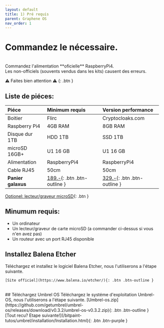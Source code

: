 ```yaml
---
layout: default
title: 1) Pré requis
parent: Graphene OS
nav_order: 1
---
```



# Commandez le nécessaire. 
<br>
Commandez l'alimentation **oficielle** RaspberryPi4.<br>
Les non-officiels (souvents vendus dans les kits) causent des erreurs.

⚠️ Faites bien attention ⚠️
{: .btn }



## Liste de piéces:

| Piéce        | Minimum requis | Version performance |
|:-------------|:------------------|:------|
| Boitier  | Flirc   | Cryptocloaks.com|
| Raspberry Pi4  | 4GB RAM			   | 8GB RAM|
| Disque dur 1TB | HDD 1TB   | SSD 1TB   |
| microSD 16GB+ | U1 16 GB    | U1 16 GB   |
| Alimentation     | RaspberryPi4 | RaspberryPi4  |
| Cable RJ45     | 50cm | 50cm |
| **Panier galaxus**     | [189.-](https://www.balena.io/etcher/){: .btn .btn-outline } | [329.-](https://github.com/getumbrel/umbrel-os/releases/download/v0.3.2/umbrel-os-v0.3.2.zip){: .btn .btn-outline }  |

 [Optionel: lecteur/graveur microSD](https://www.galaxus.ch/fr/s1/product/sandisk-lecteur-usb-microsd-mobilemate-usb-30-lecteurs-de-cartes-9638318){: .btn }

## Minumum requis:
- Un ordinateur 
- Un lecteur/graveur de carte microSD (a commander ci-dessus si vous n'en avez pas)
- Un routeur avec un port RJ45 disponible 


## Installez Balena Etcher
Téléchargez et installez le logiciel Balena Etcher, nous l'utiliserons a l'étape suivante. 

	[Site officiel](https://www.balena.io/etcher/){: .btn .btn-outline }


<br>
## Téléchargez Umbrel OS
Téléchargez le systéme d'exploitation Umbrel-OS, nous l'utiliserons a l'étape suivante. 
	[Umbrel-os.zip](https://github.com/getumbrel/umbrel-os/releases/download/v0.3.2/umbrel-os-v0.3.2.zip){: .btn .btn-outline }



<br>
[Tout recu? Etape suivante!](/bitpaint-tutos/umbrel/installation/Installation.html){: .btn .btn-purple }